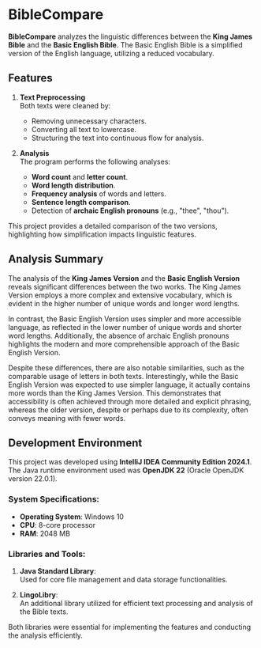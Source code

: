# BibleCompare

**BibleCompare** analyzes the linguistic differences between the **King James Bible** and the **Basic English Bible**. The Basic English Bible is a simplified version of the English language, utilizing a reduced vocabulary.

## Features
1. **Text Preprocessing**  
   Both texts were cleaned by:
   - Removing unnecessary characters.
   - Converting all text to lowercase.
   - Structuring the text into continuous flow for analysis.

2. **Analysis**  
   The program performs the following analyses:
   - **Word count** and **letter count**.
   - **Word length distribution**.
   - **Frequency analysis** of words and letters.
   - **Sentence length comparison**.
   - Detection of **archaic English pronouns** (e.g., "thee", "thou").

This project provides a detailed comparison of the two versions, highlighting how simplification impacts linguistic features.

## Analysis Summary

The analysis of the **King James Version** and the **Basic English Version** reveals significant differences between the two works. The King James Version employs a more complex and extensive vocabulary, which is evident in the higher number of unique words and longer word lengths. 

In contrast, the Basic English Version uses simpler and more accessible language, as reflected in the lower number of unique words and shorter word lengths. Additionally, the absence of archaic English pronouns highlights the modern and more comprehensible approach of the Basic English Version.

Despite these differences, there are also notable similarities, such as the comparable usage of letters in both texts. Interestingly, while the Basic English Version was expected to use simpler language, it actually contains more words than the King James Version. This demonstrates that accessibility is often achieved through more detailed and explicit phrasing, whereas the older version, despite or perhaps due to its complexity, often conveys meaning with fewer words.

## Development Environment

This project was developed using **IntelliJ IDEA Community Edition 2024.1**.  
The Java runtime environment used was **OpenJDK 22** (Oracle OpenJDK version 22.0.1).  

### System Specifications:
- **Operating System**: Windows 10
- **CPU**: 8-core processor
- **RAM**: 2048 MB

### Libraries and Tools:
1. **Java Standard Library**:  
   Used for core file management and data storage functionalities.

2. **LingoLibry**:  
   An additional library utilized for efficient text processing and analysis of the Bible texts.

Both libraries were essential for implementing the features and conducting the analysis efficiently.
